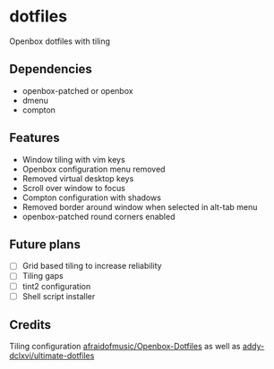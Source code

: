 # dotfiles
Openbox dotfiles with tiling
## Dependencies
* openbox-patched or openbox
* dmenu 
* compton 
## Features
* Window tiling with vim keys 
* Openbox configuration menu removed
* Removed virtual desktop keys
* Scroll over window to focus
* Compton configuration with shadows
* Removed border around window when selected in alt-tab menu
* openbox-patched round corners enabled
## Future plans
- [ ] Grid based tiling to increase reliability 
- [ ] Tiling gaps
- [ ] tint2 configuration 
- [ ] Shell script installer 
## Credits
Tiling configuration [afraidofmusic/Openbox-Dotfiles](https://github.com/afraidofmusic/Openbox-Dotfiles) as well as 
[addy-dclxvi/ultimate-dotfiles](https://github.com/addy-dclxvi/ultimate-dotfiles/blob/master/.config/openbox/rc.xml)
